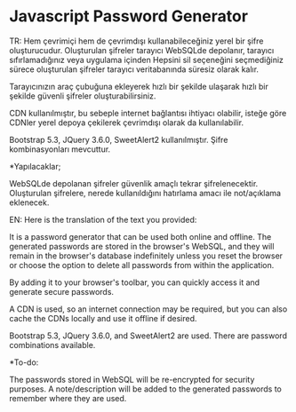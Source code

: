 # Javascript Password Generator

TR:
Hem çevrimiçi hem de çevrimdışı kullanabileceğiniz yerel bir şifre oluşturucudur. Oluşturulan şifreler tarayıcı WebSQLde depolanır, tarayıcı sıfırlamadığınız veya uygulama içinden Hepsini sil seçeneğini seçmediğiniz sürece oluşturulan şifreler tarayıcı veritabanında süresiz olarak kalır.

Tarayıcınızın araç çubuğuna ekleyerek hızlı bir şekilde ulaşarak hızlı bir şekilde güvenli şifreler oluşturabilirsiniz.

CDN kullanılmıştır, bu sebeple internet bağlantısı ihtiyacı olabilir, isteğe göre CDNler yerel depoya çekilerek çevrimdışı olarak da kullanılabilir.

Bootstrap 5.3, JQuery 3.6.0, SweetAlert2 kullanılmıştır.
Şifre kombinasyonları mevcuttur.


*Yapılacaklar;

WebSQLde depolanan şifreler güvenlik amaçlı tekrar şifrelenecektir.
Oluşturulan şifrelere, nerede kullanıldığını hatırlama amacı ile not/açıklama eklenecek.


EN:
Here is the translation of the text you provided:

It is a password generator that can be used both online and offline. The generated passwords are stored in the browser's WebSQL, and they will remain in the browser's database indefinitely unless you reset the browser or choose the option to delete all passwords from within the application.

By adding it to your browser's toolbar, you can quickly access it and generate secure passwords.

A CDN is used, so an internet connection may be required, but you can also cache the CDNs locally and use it offline if desired.

Bootstrap 5.3, JQuery 3.6.0, and SweetAlert2 are used.
There are password combinations available.

*To-do:

The passwords stored in WebSQL will be re-encrypted for security purposes.
A note/description will be added to the generated passwords to remember where they are used.
